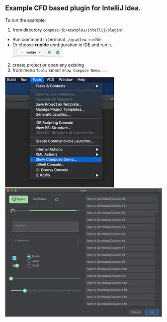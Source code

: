 ## Example CFD based plugin for IntelliJ Idea.

To run the example:

1. from directory `compose-jb/examples/intellij-plugin`: 
 * Run command in terminal `./gradlew runIde`.
 * Or choose **runIde** configuration in IDE and run it.  
  ![ide-run-configuration.png](ide-run-configuration.png)  
2. create project or open any existing
3. from menu `Tools` select `Show Compose Demo...`

![screen1](screenshots/toolsshow.png)
![screen2](screenshots/screenshot.png)
